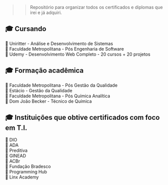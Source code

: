 
>> Repositório para organizar todos os certificados e diplomas que irei e já adquiri. 


## 🎓 Cursando 

🧠 Uniritter - Análise e Desenvolvimento de Sistemas<br>
🧠 Faculdade Metropolitana - Pós Engenharia de Software <br>
🧠 Udemy - Desenvolvimento Web Completo - 20 cursos + 20 projetos <br>

## 🎓 Formação acadêmica

🧠 Faculdade Metropolitana - Pós Gestão da Qualidade <br>
🧠 Estácio - Gestão da Qualidade <br>
🧠 Faculdade Metropolitana - Pós Química Analítica <br>
🧠 Dom João Becker - Técnico de Química


## 🎓 Instituições que obtive certificados com foco em T.I.

🧠 DIO <br>
🧠 ADA <br>
🧠 Preditiva <br>
🧠 GINEAD <br>
🧠 ACBr <br>
🧠 Fundação Bradesco <br>
🧠 Programming Hub <br>
🧠 Linx Academy



